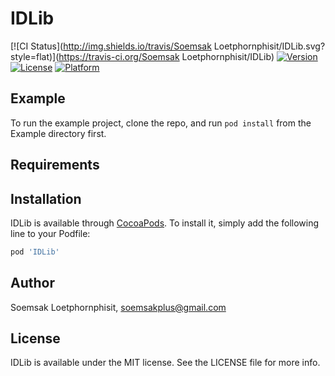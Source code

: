 # IDLib

[![CI Status](http://img.shields.io/travis/Soemsak Loetphornphisit/IDLib.svg?style=flat)](https://travis-ci.org/Soemsak Loetphornphisit/IDLib)
[![Version](https://img.shields.io/cocoapods/v/IDLib.svg?style=flat)](http://cocoapods.org/pods/IDLib)
[![License](https://img.shields.io/cocoapods/l/IDLib.svg?style=flat)](http://cocoapods.org/pods/IDLib)
[![Platform](https://img.shields.io/cocoapods/p/IDLib.svg?style=flat)](http://cocoapods.org/pods/IDLib)

## Example

To run the example project, clone the repo, and run `pod install` from the Example directory first.

## Requirements

## Installation

IDLib is available through [CocoaPods](http://cocoapods.org). To install
it, simply add the following line to your Podfile:

```ruby
pod 'IDLib'
```

## Author

Soemsak Loetphornphisit, soemsakplus@gmail.com

## License

IDLib is available under the MIT license. See the LICENSE file for more info.
